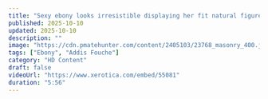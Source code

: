 ```yaml
---
title: "Sexy ebony looks irresistible displaying her fit natural figure with pierced breasts and tight ass cheeks"
published: 2025-10-10
updated: 2025-10-10
description: ""
image: "https://cdn.pmatehunter.com/content/2405103/23768_masonry_400.jpg"
tags: ["Ebony", "Addis Fouche"]
category: "HD Content"
draft: false
videoUrl: "https://www.xerotica.com/embed/55081"
duration: "5:56"
---
```


